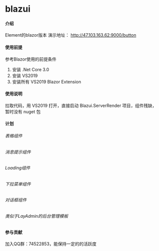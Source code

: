 # blazui

#### 介绍
Element的blazor版本
演示地址：
http://47.103.163.62:9000/button

#### 使用前提
参考Blazor使用的前提条件

1. 安装 .Net Core 3.0
2. 安装 VS2019
3. 安装所有 VS2019 Blazor Extension

#### 使用说明

拉取代码，用 VS2019 打开，直接启动 Blazui.ServerRender 项目，组件残缺，暂时没有 nuget 包

#### 计划

###### 表格组件
###### 消息提示组件
###### Loading组件
###### 下拉菜单组件
###### 对话框组件
###### 类似于LayAdmin的后台管理模板

#### 参与贡献

加入QQ群：74522853，能保持一定的的活跃度